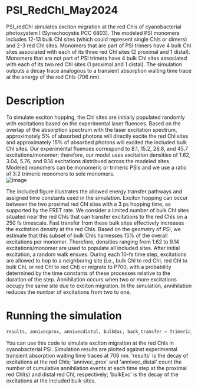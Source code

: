 # PSI_RedChl_May2024
PSI_redChl simulates exciton migration at the red Chls of cyanobacterial photosystem I (Synechocystis PCC 6803). The modeled PSI monomers includes 12-13 bulk Chl sites (which could represent single Chls or dimers) and 2-3 red Chl sites. Monomers that are part of PSI trimers have 4 bulk Chl sites associated with each of its three red Chl sites (2 proximal and 1 distal). Monomers that are not part of PSI trimers have 4 bulk Chl sites associated with each of its two red Chl sites (1 proximal and 1 distal). The simulation outputs a decay trace analogous to a transient absorption waiting time trace at the energy of the red Chls (706 nm).

# Description
To simulate exciton hopping, the Chl sites are initially populated randomly with excitations based on the experimental laser fluences. Based on the overlap of the absorption spectrum with the laser excitation spectrum, approximately 5% of absorbed photons will directly excite the red Chl sites and approximately 15% of absorbed photons will excited the included bulk Chl sites. Our experimental fluences correspond to 8.1, 15.2, 28.8, and 45.7 excitations/monomer; therefore, our model uses excitation densities of 1.62, 3.04, 5.76, and 9.14 excitations distribued across the modeled sites. Modeled monomers can be monomeric or trimeric PSIs and we use a ratio of 3:2 trimeric monomers to sole monomers.  
![image](https://github.com/SohailLab/PSI_RedChl_May2024/assets/117678237/911933e1-9d70-4632-be97-266130ed28ec)


The included figure illustrates the allowed energy transfer pathways and assigned time constants used in the simulation. Exciton hopping can occur between the two proximal red Chl sites with a 3 ps hopping time, as supported by the FRET rate. We consider a limited number of bulk Chl sites situated near the red Chls that can transfer excitations to the red Chls on a 250 fs timescale. Fast transfer from these bulk sites effectively increases the excitation density at the red Chls. Based on the geometry of PSI, we estimate that this subset of bulk Chls harnesses 15% of the overall excitations per monomer. Therefore, densities ranging from 1.62 to 9.14 excitations/monomer are used to populate all included sites. After initial excitation, a random walk ensues. During each 10-fs time step, excitations are allowed to hop to a neighboring site (i.e., bulk Chl to red Chl, red Chl to bulk Chl, or red Chl to red Chl) or migrate to P700, with a probability determined by the time constants of these processes relative to the duration of the step. Annihilation occurs when two or more excitations occupy the same site due to exciton migration. In the simulation, annihilation reduces the number of excitations from two to one. 

# Running the simulation
```Python
results, annivecprox, annivecdistal, bulkExc, back_transfer = Trimeric_and_Monomeric_PSI_monomers_backtransfer([8.1,15.2,28.8,45.7],40, 2000, 0.250,3, 0.200, 0.0055, 2000, 0.6,0.05, 0.15)
```

You can use this code to simulate exciton migration at the red Chls in cyanobacterial PSI. Simulation results are plotted against experimental transient absorption waiting time traces at 706 nm. 'results' is the decay of excitations at the red Chls; 'annivec_prox' and 'annivec_distal' count the number of cumulative annihilation events at each time step at the proximal red Chl(s) and distal red Chl, respectively; 'bulkExc' is the decay of the excitations at the included bulk sites.  
